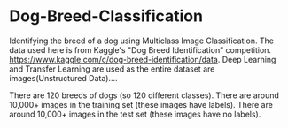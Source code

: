 # Dog-Breed-Classification

Identifying the breed of a dog using Multiclass Image Classification. 
The data used here is from Kaggle's "Dog Breed Identification" competition. https://www.kaggle.com/c/dog-breed-identification/data.
Deep Learning and Transfer Learning are used as the entire dataset are images(Unstructured Data)....

There are 120 breeds of dogs (so 120 different classes).
There are around 10,000+ images in the training set (these images have labels).
There are around 10,000+ images in the test set (these images have no labels).
